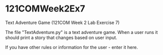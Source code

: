 # 121COMWeek2Ex7
Text Adventure Game (121COM Week 2 Lab Exercise 7)

The file "TextAdventure.py" is a text adventure game.  When a user runs it should print a story that changes based on user input.  

If you have other rules or information for the user - enter it here.

